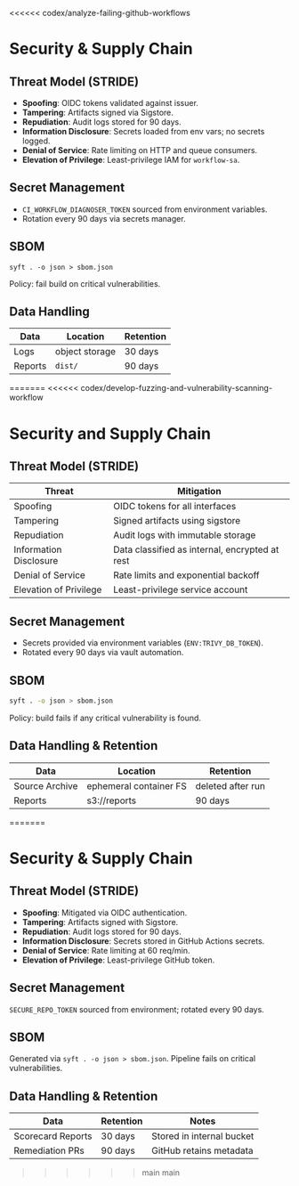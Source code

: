 <<<<<< codex/analyze-failing-github-workflows
# Security & Supply Chain

## Threat Model (STRIDE)
- **Spoofing**: OIDC tokens validated against issuer.
- **Tampering**: Artifacts signed via Sigstore.
- **Repudiation**: Audit logs stored for 90 days.
- **Information Disclosure**: Secrets loaded from env vars; no secrets logged.
- **Denial of Service**: Rate limiting on HTTP and queue consumers.
- **Elevation of Privilege**: Least-privilege IAM for `workflow-sa`.

## Secret Management
- `CI_WORKFLOW_DIAGNOSER_TOKEN` sourced from environment variables.
- Rotation every 90 days via secrets manager.

## SBOM
```
syft . -o json > sbom.json
```
Policy: fail build on critical vulnerabilities.

## Data Handling
| Data | Location | Retention |
|------|----------|-----------|
| Logs | object storage | 30 days |
| Reports | `dist/` | 90 days |
=======
<<<<<< codex/develop-fuzzing-and-vulnerability-scanning-workflow
# Security and Supply Chain

## Threat Model (STRIDE)
| Threat | Mitigation |
|--------|------------|
| Spoofing | OIDC tokens for all interfaces |
| Tampering | Signed artifacts using sigstore |
| Repudiation | Audit logs with immutable storage |
| Information Disclosure | Data classified as internal, encrypted at rest |
| Denial of Service | Rate limits and exponential backoff |
| Elevation of Privilege | Least-privilege service account |

## Secret Management
- Secrets provided via environment variables (`ENV:TRIVY_DB_TOKEN`).
- Rotated every 90 days via vault automation.

## SBOM
```bash
syft . -o json > sbom.json
```
Policy: build fails if any critical vulnerability is found.

## Data Handling & Retention
| Data | Location | Retention |
|------|----------|-----------|
| Source Archive | ephemeral container FS | deleted after run |
| Reports | s3://reports | 90 days |
=======
# Security & Supply Chain

## Threat Model (STRIDE)
- **Spoofing**: Mitigated via OIDC authentication.
- **Tampering**: Artifacts signed with Sigstore.
- **Repudiation**: Audit logs stored for 90 days.
- **Information Disclosure**: Secrets stored in GitHub Actions secrets.
- **Denial of Service**: Rate limiting at 60 req/min.
- **Elevation of Privilege**: Least-privilege GitHub token.

## Secret Management
`SECURE_REPO_TOKEN` sourced from environment; rotated every 90 days.

## SBOM
Generated via `syft . -o json > sbom.json`. Pipeline fails on critical vulnerabilities.

## Data Handling & Retention
| Data | Retention | Notes |
|------|-----------|-------|
| Scorecard Reports | 30 days | Stored in internal bucket |
| Remediation PRs | 90 days | GitHub retains metadata |
>>>>>> main
>>>>>> main
